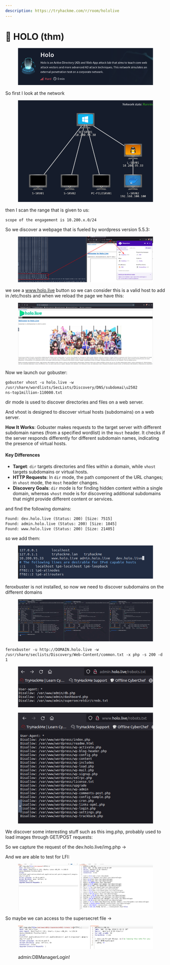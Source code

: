 ```yaml
---
description: https://tryhackme.com/r/room/hololive
---
```


# 👻 HOLO (thm)

<figure><img src="../../.gitbook/assets/image (13) (1) (1) (1) (1).png" alt=""><figcaption></figcaption></figure>

So first I look at the network

<figure><img src="../../.gitbook/assets/image (1) (1) (1) (1) (1) (1) (1) (1) (1) (1) (1) (1) (1) (1) (1) (1) (1) (1) (1) (1) (1) (1) (1) (1) (1).png" alt=""><figcaption></figcaption></figure>

then I scan the range that is given to us:

```
scope of the engagement is 10.200.x.0/24 
```

So we discover a webpage that is fueled by wordpress version 5.5.3:

<figure><img src="../../.gitbook/assets/image (2) (1) (1) (1) (1) (1) (1) (1) (1) (1) (1) (1) (1) (1) (1) (1) (1) (1) (1) (1) (1).png" alt=""><figcaption></figcaption></figure>

we see a www.holo.live button so we can consider this is a valid host to add in /etc/hosts and when we reload the page we have this:&#x20;

<figure><img src="../../.gitbook/assets/image (3) (1) (1) (1) (1) (1) (1) (1) (1) (1) (1) (1) (1) (1) (1) (1) (1) (1) (1).png" alt=""><figcaption></figcaption></figure>

Now we launch our gobuster:

```
gobuster vhost -u holo.live -w /usr/share/wordlists/SecLists/Discovery/DNS/subdomai\u2502
ns-top1million-110000.txt
```

dir mode is used to discover directories and files on a web server.

And vhost is designed to discover virtual hosts (subdomains) on a web server.

**How It Works**: Gobuster makes requests to the target server with different subdomain names (from a specified wordlist) in the `Host` header. It checks if the server responds differently for different subdomain names, indicating the presence of virtual hosts.

#### Key Differences

* **Target**: `dir` targets directories and files within a domain, while `vhost` targets subdomains or virtual hosts.
* **HTTP Requests**: In `dir` mode, the path component of the URL changes; in `vhost` mode, the `Host` header changes.
* **Discovery Goals**: `dir` mode is for finding hidden content within a single domain, whereas `vhost` mode is for discovering additional subdomains that might provide different content or services.

and find the following domains:

```
Found: dev.holo.live (Status: 200) [Size: 7515]
Found: admin.holo.live (Status: 200) [Size: 1845]
Found: www.holo.live (Status: 200) [Size: 21405] 
```

so we add them:

<figure><img src="../../.gitbook/assets/image (4) (1) (1) (1) (1) (1) (1) (1) (1) (1) (1) (1) (1) (1) (1) (1).png" alt=""><figcaption></figcaption></figure>

feroxbuster is not installed, so now we need to discover subdomains on the different domains

<figure><img src="../../.gitbook/assets/image (5) (1) (1) (1) (1) (1) (1) (1) (1) (1) (1) (1) (1) (1) (1) (1).png" alt=""><figcaption></figcaption></figure>

```
feroxbuster -u http://DOMAIN.holo.live -w /usr/share/seclists/Discovery/Web-Content/common.txt -x php -s 200 -d 1
```

<figure><img src="../../.gitbook/assets/image (6) (1) (1) (1) (1) (1) (1) (1) (1) (1) (1) (1) (1).png" alt=""><figcaption></figcaption></figure>

<figure><img src="../../.gitbook/assets/image (7) (1) (1) (1) (1) (1) (1) (1) (1) (1) (1) (1) (1).png" alt=""><figcaption></figcaption></figure>

We discover some interesting stuff such as this img.php, probably used to load images through GET/POST requests:

So we capture the request of the dev.holo.live/img.php ->

And we are able to test for LFI:

<figure><img src="../../.gitbook/assets/image (8) (1) (1) (1) (1) (1) (1) (1) (1) (1) (1) (1).png" alt=""><figcaption></figcaption></figure>

So maybe we can access to the supersecret file ->

<figure><img src="../../.gitbook/assets/image (9) (1) (1) (1) (1) (1) (1) (1) (1) (1) (1).png" alt=""><figcaption><p>admin:DBManagerLogin!</p></figcaption></figure>

